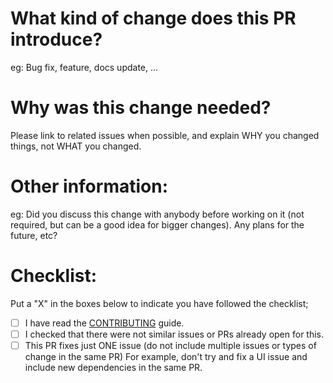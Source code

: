 # What kind of change does this PR introduce?

eg: Bug fix, feature, docs update, ...

# Why was this change needed?

Please link to related issues when possible, and explain WHY you changed things, not WHAT you changed.

# Other information:

eg: Did you discuss this change with anybody before working on it (not required, but can be a good idea for bigger changes). Any plans for the future, etc?

# Checklist:

Put a "X" in the boxes below to indicate you have followed the checklist;

- [ ] I have read the [CONTRIBUTING](https://github.com/tkowalski29/postiz-app/blob/main/CONTRIBUTING.md) guide.
- [ ] I checked that there were not similar issues or PRs already open for this.
- [ ] This PR fixes just ONE issue (do not include multiple issues or types of change in the same PR) For example, don't try and fix a UI issue and include new dependencies in the same PR.
